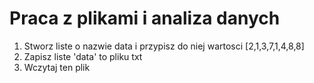 # Praca z plikami i analiza danych

1) Stworz liste o nazwie data i przypisz do niej wartosci [2,1,3,7,1,4,8,8]
2) Zapisz liste 'data' to pliku txt
3) Wczytaj ten plik 
